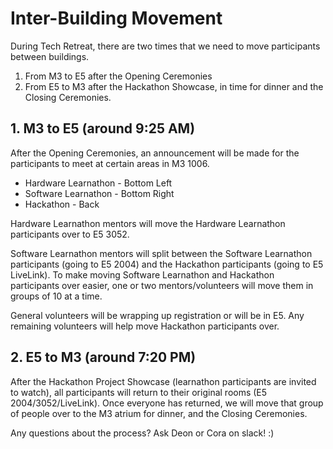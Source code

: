 # Inter-Building Movement

During Tech Retreat, there are two times that we need to move participants between buildings. 

1. From M3 to E5 after the Opening Ceremonies
2. From E5 to M3 after the Hackathon Showcase, in time for dinner and the Closing Ceremonies. 

## 1. M3 to E5 (around 9:25 AM)
After the Opening Ceremonies, an announcement will be made for the participants to meet at certain areas in M3 1006.
* Hardware Learnathon - Bottom Left
* Software Learnathon - Bottom Right
* Hackathon - Back

Hardware Learnathon mentors will move the Hardware Learnathon participants over to E5 3052.

Software Learnathon mentors will split between the Software Learnathon participants (going to E5 2004) and the Hackathon participants (going to E5 LiveLink).
To make moving Software Learnathon and Hackathon participants over easier, one or two mentors/volunteers will move them in groups of 10 at a time. 

General volunteers will be wrapping up registration or will be in E5. Any remaining volunteers will help move Hackathon participants over. 

## 2. E5 to M3 (around 7:20 PM)
After the Hackathon Project Showcase (learnathon participants are invited to watch), all participants will return to their original rooms (E5 2004/3052/LiveLink).
Once everyone has returned, we will move that group of people over to the M3 atrium for dinner, and the Closing Ceremonies.

Any questions about the process? Ask Deon or Cora on slack! :)
